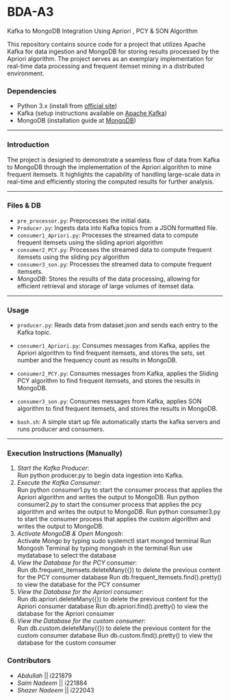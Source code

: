 # BDA-A3


Kafka to MongoDB Integration Using Apriori , PCY & SON Algorithm

This repository contains source code for a project that utilizes Apache Kafka for data ingestion and MongoDB for storing results processed by the Apriori algorithm. The project serves as an exemplary implementation for real-time data processing and frequent itemset mining in a distributed environment.

### Dependencies
- Python 3.x (install from [official site](https://www.python.org/downloads/))
- Kafka (setup instructions available on [Apache Kafka](https://kafka.apache.org/documentation/))
- MongoDB (installation guide at [MongoDB](https://www.mongodb.com/try/download/community))

---

### Introduction
The project is designed to demonstrate a seamless flow of data from Kafka to MongoDB through the implementation of the Apriori algorithm to mine frequent itemsets. It highlights the capability of handling large-scale data in real-time and efficiently storing the computed results for further analysis.

---

### Files & DB
- `pre_processor.py`: Preprocesses the initial data.
- `Producer.py`: Ingests data into Kafka topics from a JSON formatted file.
- `consumer1_Apriori.py`: Processes the streamed data to compute frequent itemsets using the sliding apriori algorithm
- `consumer2_PCY.py`: Processes the streamed data to compute frequent itemsets using the sliding pcy algorithm
- `consumer3_son.py`: Processes the streamed data to compute frequent itemsets.
- *MongoDB*: Stores the results of the data processing, allowing for efficient retrieval and storage of large volumes of itemset data.

---

### Usage

- `producer.py`: Reads data from dataset.json and sends each entry to the Kafka topic.

- `consumer1_Apriori.py`: Consumes messages from Kafka, applies the Apriori algorithm to find frequent itemsets, and stores the sets, set number and the frequency count as results in MongoDB.
- `consumer2_PCY.py`: Consumes messages from Kafka, applies the Sliding PCY algorithm to find frequent itemsets, and stores the results in MongoDB.
- `consumer3_son.py`: Consumes messages from Kafka, applies SON algorithm to find frequent itemsets, and stores the results in MongoDB.
- `bash.sh`: A simple start up file automatically starts the kafka servers and runs producer and consumers.

---

### Execution Instructions (Manually)

1. *Start the Kafka Producer*:  
   Run python producer.py to begin data ingestion into Kafka.
2. *Execute the Kafka Consumer*:  
   Run python consumer1.py to start the consumer process that applies the Apriori algorithm and writes the output to MongoDB.
   Run python consumer2.py to start the consumer process that applies the pcy algorithm and writes the output to MongoDB.
   Run python consumer3.py to start the consumer process that applies the custom algorithm and writes the output to MongoDB.
3. *Activate MongoDB & Open Mongosh*:  
   Activate Mongo by typing sudo systemctl start mongod terminal
   Run Mongosh Terminal by typing mongosh in the terminal
   Run use mydatabase to select the database 
4. *View the Database for the PCY consumer*:  
   Run db.frequent_itemsets.deleteMany({}) to delete the previous content for the PCY consumer database
   Run db.frequent_itemsets.find().pretty() to view the database for the PCY consumer
5. *View the Database for the Apriori consumer*:  
   Run db.apriori.deleteMany({}) to delete the previous content for the Apriori consumer database
   Run db.apriori.find().pretty() to view the database for the Apriori consumer
6. *View the Database for the custom consumer*:  
   Run db.custom.deleteMany({}) to delete the previous content for the custom consumer database
   Run db.custom.find().pretty() to view the database for the custom consumer


### Contributors
- *Abdullah* || i221879
- *Saim Nadeem* || i221884
- *Shazer Nadeem* || i222043
